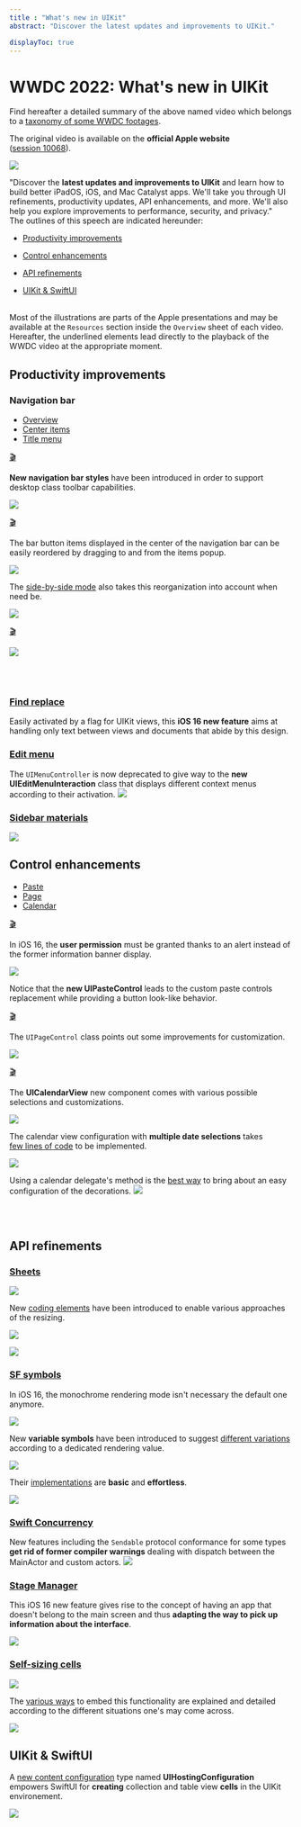 ```yaml
---
title : "What's new in UIKit"
abstract: "Discover the latest updates and improvements to UIKit."

displayToc: true
---
```


# WWDC 2022: What's new in UIKit
Find hereafter a detailed summary of the above named video which belongs to a [taxonomy&nbsp;of&nbsp;some&nbsp;WWDC&nbsp;footages](../../).

The original video is available on the **official Apple website** ([session&nbsp;10068](https://developer.apple.com/videos/play/wwdc2022//10068/)).

![](../../../../../images/iOSdev/wwdc22-10068.png)

"Discover the **latest updates and improvements to UIKit** and learn how to build better iPadOS, iOS, and Mac Catalyst apps. We'll take you through UI refinements, productivity updates, API enhancements, and more. We'll also help you explore improvements to performance, security, and privacy."
</br>
The outlines of this speech are indicated hereunder:
- [Productivity&nbsp;improvements](#productivity-improvements)

- [Control&nbsp;enhancements](#control-enhancements)

- [API&nbsp;refinements](#api-refinements)

- [UIKit&nbsp;&&nbsp;SwiftUI](#uikit-swiftui)

</br>Most of the illustrations are parts of the Apple presentations and may be available at the `Resources` section inside the `Overview` sheet of each video.
</br>Hereafter, the underlined elements lead directly to the playback of the WWDC video at the appropriate moment.
</br>

## Productivity improvements
### Navigation bar
<ul class="nav nav-tabs" role="tablist">
    <li class="nav-item" role="presentation">
        <a class="nav-link active"
           data-bs-toggle="tab" 
           href="#ProductivityNavBars"
           id="ProductivityNavBars_tab"
           role="tab" 
           aria-selected="true">Overview</a>
    </li>
    <li class="nav-item" role="presentation">
        <a class="nav-link"
           data-bs-toggle="tab" 
           href="#ProductivityNavBarCenter"
           id="ProductivityNavBarCenter_tab"
           role="tab" 
           aria-selected="false">Center&nbsp;items</a>
    </li>
    <li class="nav-item" role="presentation">
        <a class="nav-link"
           data-bs-toggle="tab" 
           href="#ProductivityNavBarTitle"
           id="ProductivityNavBarTitle_tab"
           role="tab" 
           aria-selected="false">Title&nbsp;menu</a>
    </li>
</ul>

<div class="tab-content">
<div class="tab-pane show active" id="ProductivityNavBars" role="tabpanel">

<a alt="Click to playback the footage at the appropriate moment." href="https://developer.apple.com/videos/play/wwdc2022/10068/?time=82">🎬</a>

**New navigation bar styles** have been introduced in order to support desktop class toolbar capabilities.

![](../../../../../images/iOSdev/wwdc22-10068-ProductivityNavBarNew.png)

</div>

<div class="tab-pane" id="ProductivityNavBarCenter" role="tabpanel">

<a alt="Click to playback the footage at the appropriate moment." href="https://developer.apple.com/videos/play/wwdc2022/10068/?time=115">🎬</a>

The bar button items displayed in the center of the navigation bar can be easily reordered by dragging to and from the items popup.

![](../../../../../images/iOSdev/wwdc22-10068-ProductivityNavBarCenter_1.png)

The [side-by-side&nbsp;mode](https://developer.apple.com/videos/play/wwdc2022/10068/?time=145) also takes this reorganization into account when need be.

![](../../../../../images/iOSdev/wwdc22-10068-ProductivityNavBarCenter_2.png)

</div>

<div class="tab-pane" id="ProductivityNavBarTitle" role="tabpanel">

<a alt="Click to playback the footage at the appropriate moment." href="https://developer.apple.com/videos/play/wwdc2022/10068/?time=162">🎬</a>

![](../../../../../images/iOSdev/wwdc22-10068-ProductivityNavBarTitle.png)
</div>
</div>
</br></br>

### [Find&nbsp;replace](https://developer.apple.com/videos/play/wwdc2022/10068/?time=209)
Easily activated by a flag for UIKit views, this **iOS&nbsp;16 new feature** aims at handling only text between views and documents that abide by this design.
</br>
### [Edit&nbsp;menu](https://developer.apple.com/videos/play/wwdc2022/10068/?time=257)
The `UIMenuController` is now deprecated to give way to the **new UIEditMenuInteraction** class that displays different context menus according to their activation.
![](../../../../../images/iOSdev/wwdc22-10068-ProductivityEditMenu.png)
### [Sidebar&nbsp;materials](https://developer.apple.com/videos/play/wwdc2022/10068/?time=317)
![](../../../../../images/iOSdev/wwdc22-10068-ProductivitySidebar.png)

## Control&nbsp;enhancements
<ul class="nav nav-tabs" role="tablist">
    <li class="nav-item" role="presentation">
        <a class="nav-link active"
           data-bs-toggle="tab" 
           href="#ControlPaste"
           id="ControlPaste_tab"
           role="tab" 
           aria-selected="true">Paste</a>
    </li>
    <li class="nav-item" role="presentation">
        <a class="nav-link"
           data-bs-toggle="tab" 
           href="#ControlPage"
           id="ControlPage_tab"
           role="tab" 
           aria-selected="false">Page</a>
    </li>
    <li class="nav-item" role="presentation">
        <a class="nav-link"
           data-bs-toggle="tab" 
           href="#ControlCalendar"
           id="ControlCalendar_tab"
           role="tab" 
           aria-selected="false">Calendar</a>
    </li>
</ul>

<div class="tab-content">
<div class="tab-pane show active" id="ControlPaste" role="tabpanel">

<a alt="Click to playback the footage at the appropriate moment." href="https://developer.apple.com/videos/play/wwdc2022/10068/?time=646">🎬</a>

In iOS&nbsp;16, the **user permission** must be granted thanks to an alert instead of the former information banner display.

![](../../../../../images/iOSdev/wwdc22-10068-ControlPasteControl.png)

Notice that the **new UIPasteControl** leads to the custom paste controls replacement while providing a button look-like behavior.
</div>

<div class="tab-pane" id="ControlPage" role="tabpanel">

<a alt="Click to playback the footage at the appropriate moment." href="https://developer.apple.com/videos/play/wwdc2022/10068/?time=593">🎬</a>

The `UIPageControl` class points out some improvements for customization.

![](../../../../../images/iOSdev/wwdc22-10068-ControlPageControl.png)

</div>

<div class="tab-pane" id="ControlCalendar" role="tabpanel">

<a alt="Click to playback the footage at the appropriate moment." href="https://developer.apple.com/videos/play/wwdc2022/10068/?time=382">🎬</a>

The **UICalendarView** new component comes with various possible selections and customizations.

![](../../../../../images/iOSdev/wwdc22-10068-ControlCalendar_1.png)

The calendar view configuration with **multiple date selections** takes [few&nbsp;lines&nbsp;of&nbsp;code](https://developer.apple.com/videos/play/wwdc2022/10068/?time=473) to be implemented.

![](../../../../../images/iOSdev/wwdc22-10068-ControlCalendar_2.png)

Using a calendar delegate's method is the [best&nbsp;way](https://developer.apple.com/videos/play/wwdc2022/10068/?time=547) to bring about an easy configuration of the decorations.
![](../../../../../images/iOSdev/wwdc22-10068-ControlCalendar_3.png)
</div>
</div>
</br></br>

## API&nbsp;refinements
### [Sheets](https://developer.apple.com/videos/play/wwdc2022/10068/?time=723)
![](../../../../../images/iOSdev/wwdc22-10068-APISheets_1.png)

New [coding&nbsp;elements](https://developer.apple.com/videos/play/wwdc2022/10068/?time=741) have been introduced to enable various approaches of the resizing.

![](../../../../../images/iOSdev/wwdc22-10068-APISheets_2.png)

![](../../../../../images/iOSdev/wwdc22-10068-APISheets_3.png)

### [SF&nbsp;symbols](https://developer.apple.com/videos/play/wwdc2022/10068/?time=818)
In iOS&nbsp;16, the monochrome rendering mode isn't necessary the default one anymore.

![](../../../../../images/iOSdev/wwdc22-10068-APISymbols_1.png)

New **variable symbols** have been introduced to suggest [different&nbsp;variations](https://developer.apple.com/videos/play/wwdc2022/10068/?time=895) according to a dedicated rendering value.

![](../../../../../images/iOSdev/wwdc22-10068-APISymbols_2.png)

Their [implementations](https://developer.apple.com/videos/play/wwdc2022/10068/?time=949) are **basic** and **effortless**.

![](../../../../../images/iOSdev/wwdc22-10068-APISymbols_3.png)
### [Swift&nbsp;Concurrency](https://developer.apple.com/videos/play/wwdc2022/10068/?time=1005)
New features including the `Sendable` protocol conformance for some types **get rid of former compiler warnings** dealing with dispatch between the MainActor and custom actors.
![](../../../../../images/iOSdev/wwdc22-10068-APIConcurrency.png)
### [Stage&nbsp;Manager](https://developer.apple.com/videos/play/wwdc2022/10068/?time=1105)
This iOS&nbsp;16 new feature gives rise to the concept of having an app that doesn't belong to the main screen and thus **adapting the way to pick up information about the interface**.

![](../../../../../images/iOSdev/wwdc22-10068-APIStageManager.png)
### [Self-sizing&nbsp;cells](https://developer.apple.com/videos/play/wwdc2022/10068/?time=1145)
![](../../../../../images/iOSdev/wwdc22-10068-APISelfSizingCells_1.png)

The [various&nbsp;ways](https://developer.apple.com/videos/play/wwdc2022/10068/?time=1183) to embed this functionality are explained and detailed according to the different situations one's may come across.

![](../../../../../images/iOSdev/wwdc22-10068-APISelfSizingCells_2.png)
## UIKit&nbsp;&&nbsp;SwiftUI
A [new&nbsp;content&nbsp;configuration](https://developer.apple.com/videos/play/wwdc2022/10068/?time=1303) type named **UIHostingConfiguration** empowers SwiftUI for **creating** collection and table view **cells** in the UIKit environement.

![](../../../../../images/iOSdev/wwdc22-10068-UIKitAndSwiftUI.png)
